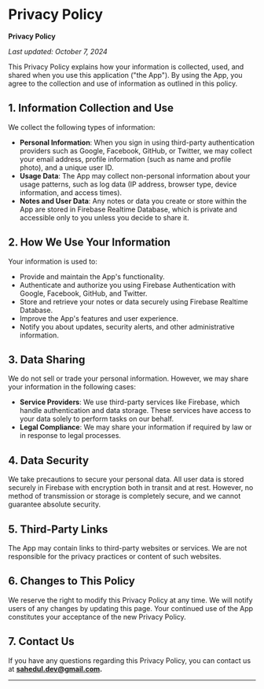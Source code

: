 # Privacy Policy

**Privacy Policy**

_Last updated: October 7, 2024_

This Privacy Policy explains how your information is collected, used, and shared when you use this application ("the App"). By using the App, you agree to the collection and use of information as outlined in this policy.

## 1. Information Collection and Use

We collect the following types of information:

- **Personal Information**: When you sign in using third-party authentication providers such as Google, Facebook, GitHub, or Twitter, we may collect your email address, profile information (such as name and profile photo), and a unique user ID.
- **Usage Data**: The App may collect non-personal information about your usage patterns, such as log data (IP address, browser type, device information, and access times).
- **Notes and User Data**: Any notes or data you create or store within the App are stored in Firebase Realtime Database, which is private and accessible only to you unless you decide to share it.

## 2. How We Use Your Information

Your information is used to:

- Provide and maintain the App's functionality.
- Authenticate and authorize you using Firebase Authentication with Google, Facebook, GitHub, and Twitter.
- Store and retrieve your notes or data securely using Firebase Realtime Database.
- Improve the App's features and user experience.
- Notify you about updates, security alerts, and other administrative information.

## 3. Data Sharing

We do not sell or trade your personal information. However, we may share your information in the following cases:

- **Service Providers**: We use third-party services like Firebase, which handle authentication and data storage. These services have access to your data solely to perform tasks on our behalf.
- **Legal Compliance**: We may share your information if required by law or in response to legal processes.

## 4. Data Security

We take precautions to secure your personal data. All user data is stored securely in Firebase with encryption both in transit and at rest. However, no method of transmission or storage is completely secure, and we cannot guarantee absolute security.

## 5. Third-Party Links

The App may contain links to third-party websites or services. We are not responsible for the privacy practices or content of such websites.

## 6. Changes to This Policy

We reserve the right to modify this Privacy Policy at any time. We will notify users of any changes by updating this page. Your continued use of the App constitutes your acceptance of the new Privacy Policy.

## 7. Contact Us

If you have any questions regarding this Privacy Policy, you can contact us at **sahedul.dev@gmail.com.**

---

